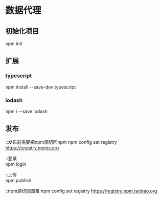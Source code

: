 # 数据代理

## 初始化项目

npm init

## 扩展

### typescript
npm install --save-dev typescript

### lodash

npm i --save lodash

## 发布

::发布前需要把npm源切回npm
npm config set registry https://registry.npmjs.org

::登录  
npm login

::上传  
npm publish

::npm源切回淘宝
npm config set registry https://registry.npm.taobao.org
